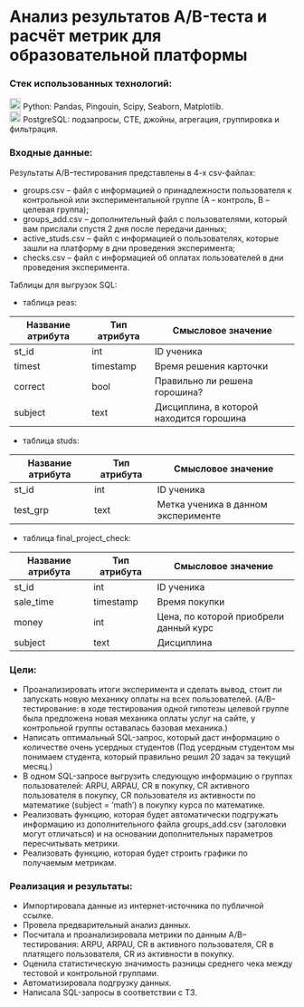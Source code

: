 # Анализ результатов A/B-теста и расчёт метрик для образовательной платформы

### Стек использованных технологий:
<img width="20" height="20" alt="image" src="https://github.com/user-attachments/assets/3e6ace8b-73bc-4d49-b504-c5ba77a90d76" />
Python: Pandas, Pingouin, Scipy, Seaborn, Matplotlib. <br />

<img width="20" height="20" alt="image" src="https://github.com/user-attachments/assets/693864af-c615-4448-a3c6-efeceb6dcf5d" />
PostgreSQL: подзапросы, CTE, джойны, агрегация, группировка и фильтрация.

### Входные данные:
Результаты A/B–тестирования представлены в 4-х csv-файлах:<br />
- groups.csv – файл с информацией о принадлежности пользователя к контрольной или экспериментальной группе (А – контроль, B – целевая группа); 
- groups_add.csv – дополнительный файл с пользователями, который вам прислали спустя 2 дня после передачи данных;
- active_studs.csv – файл с информацией о пользователях, которые зашли на платформу в дни проведения эксперимента; 
- checks.csv – файл с информацией об оплатах пользователей в дни проведения эксперимента. 

Таблицы для выгрузок SQL:<br />
- таблица peas:

| Название атрибута	| Тип атрибута | Смысловое значение |
| ----------------- | ------------ | ------------------ |
| st_id	            | int	         | ID ученика         |
| timest            |	timestamp	   | Время решения карточки|
| correct 	        | bool	       | Правильно ли решена горошина? |
| subject           |	text	       | Дисциплина, в которой находится горошина |

- таблица studs:

| Название атрибута	| Тип атрибута | Смысловое значение |
| ----------------- | ------------ | ------------------ |
| st_id	            | int	         | ID ученика         |
| test_grp          |	text	       | Метка ученика в данном эксперименте|


- таблица final_project_check:

| Название атрибута	| Тип атрибута | Смысловое значение |
| ----------------- | ------------ | ------------------ |
| st_id	            | int	         | ID ученика         |
| sale_time         |	timestamp	   | Время покупки      |
| money 	          | int	         | Цена, по которой приобрели данный курс |
| subject           |	text	       | Дисциплина         |



### Цели:
* Проанализировать итоги эксперимента и сделать вывод, стоит ли запускать новую механику оплаты на всех пользователей.
  (A/B–тестирование: в ходе тестирования одной гипотезы целевой группе была предложена новая механика оплаты услуг на сайте, у контрольной группы оставалась базовая механика.)
* Написать оптимальный SQL-запрос, который даст информацию о количестве очень усердных студентов (Под усердным студентом мы понимаем студента, который правильно решил 20 задач за текущий месяц.)
* В одном SQL-запросе выгрузить следующую информацию о группах пользователей: ARPU, ARPAU, CR в покупку, СR активного пользователя в покупку, CR пользователя из активности по математике (subject = ’math’) в покупку курса по математике.
* Реализовать функцию, которая будет автоматически подгружать информацию из дополнительного файла groups_add.csv (заголовки могут отличаться) и на основании дополнительных параметров пересчитывать метрики.
* Реализовать функцию, которая будет строить графики по получаемым метрикам.

### Реализация и результаты:
- Импортировала данные из интернет-источника по публичной ссылке.
- Провела предварительный анализ данных.
- Посчитала и проанализировала метрики по данным A/B–тестирования: ARPU, ARPAU, CR в активного пользователя,  CR в платящего пользователя, CR из активности в покупку.
- Оценила статистическую значимость разницы среднего чека между тестовой и контрольной группами.
- Автоматизировала подгрузку данных.
- Написала SQL-запросы в соответствии с ТЗ.

